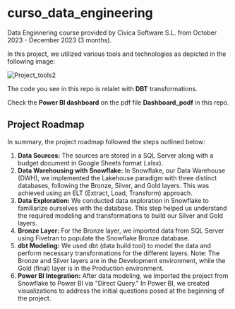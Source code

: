 # curso_data_engineering
Data Enginnering course provided by Civica Software S.L. from October 2023 - December 2023 (3 months).

In this project, we utilized various tools and technologies as depicted in the following image:

![Project_tools2](https://github.com/jmoliveira92/curso_data_engineering/assets/142105466/60472f86-5387-446d-a4cb-72b41bc228d9)

The code you see in this repo is relalet with **DBT** transformations.

Check the **Power BI dashboard** on the pdf file **Dashboard_podf** in this repo.

## Project Roadmap

In summary, the project roadmap followed the steps outlined below:

1. **Data Sources:** The sources are stored in a SQL Server along with a budget document in Google Sheets format (.xlsx).
2. **Data Warehousing with Snowflake:** In Snowflake, our Data Warehouse (DWH), we implemented the Lakehouse paradigm with three distinct databases, following the Bronze, Silver, and Gold layers. This was achieved using an ELT (Extract, Load, Transform) approach.
3. **Data Exploration:** We conducted data exploration in Snowflake to familiarize ourselves with the database. This step helped us understand the required modeling and transformations to build our Silver and Gold layers.
4. **Bronze Layer:** For the Bronze layer, we imported data from SQL Server using Fivetran to populate the Snowflake Bronze database.
5. **dbt Modeling:** We used dbt (data build tool) to model the data and perform necessary transformations for the different layers. Note: The Bronze and Silver layers are in the Development environment, while the Gold (final) layer is in the Production environment.
6. **Power BI Integration:** After data modeling, we imported the project from Snowflake to Power BI via "Direct Query." In Power BI, we created visualizations to address the initial questions posed at the beginning of the project.
